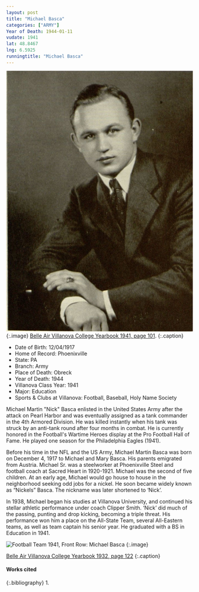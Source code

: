```yaml
---
layout: post
title: "Michael Basca"
categories: ["ARMY"]
Year of Death: 1944-01-11
vudate: 1941
lat: 48.8467
lng: 6.5925
runningtitle: "Michael Basca"
---
```


![Michael Basca](images/michaelbasca.jpg)
   {:.image}
[Belle Air Villanova College Yearbook 1941, page 101](https://library.villanova.edu/Find/Record/vudl:516049).
  {:.caption}

* Date of Birth: 12/04/1917
* Home of Record: Phoenixville
* State: PA
* Branch: Army
* Place of Death: Obreck
* Year of Death: 1944
* Villanova Class Year: 1941
* Major: Education
* Sports & Clubs at Villanova: Football, Baseball, Holy Name Society

Michael Martin "Nick" Basca enlisted in the United States Army after the attack on Pearl Harbor and was eventually assigned as a tank commander in the 4th Armored Division. He was killed instantly when his tank was struck by an anti-tank round after four months in combat. He is currently honored in the Football's Wartime Heroes display at the Pro Football Hall of Fame. He played one season for the Philadelphia Eagles (1941).

Before his time in the NFL and the US Army, Michael Martin Basca was born on December 4, 1917 to Michael and Mary Basca. His parents emigrated from Austria. Michael Sr. was a steelworker at Phoenixville Steel and football coach at Sacred Heart in 1920-1921. Michael was the second of five children. At an early age, Michael would go house to house in the neighborhood seeking odd jobs for a nickel. He soon became widely known as “Nickels” Basca. The nickname was later shortened to ‘Nick’.

In 1938, Michael began his studies at Villanova University, and continued his stellar athletic performance under coach Clipper Smith. ‘Nick’ did much of the passing, punting and drop kicking, becoming a triple threat. His performance won him a place on the All-State Team, several All-Eastern teams, as well as team captain his senior year. He graduated with a BS in Education in 1941.


![Football Team 1941, Front Row: Michael Basca](images/)
  {:.image}

[Belle Air Villanova College Yearbook 1932, page 122](https://library.villanova.edu/Find/Record/vudl:518488)
  {:.caption}



#### Works cited

{:.bibliography}
1.
